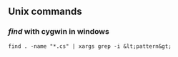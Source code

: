 

## Unix commands

### _find_  with cygwin in windows
    find . -name "*.cs" | xargs grep -i &lt;pattern&gt;


